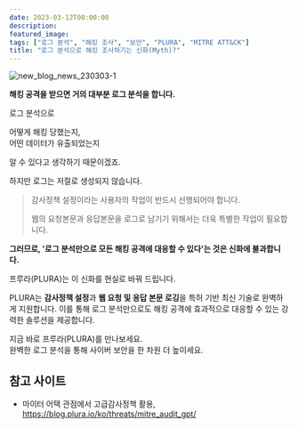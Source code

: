 ```yaml
---
date: 2023-03-12T00:00:00
description: 
featured_image: 
tags: ["로그 분석", "해킹 조사", "보안", "PLURA", "MITRE ATT&CK"]
title: "로그 분석으로 해킹 조사하기는 신화(Myth)?"
---
```


![new_blog_news_230303-1](https://github.com/user-attachments/assets/ed618031-1d54-4149-af2d-bdb67f0ed3b7)

**해킹 공격을 받으면 거의 대부분 로그 분석을 합니다.**

로그 분석으로

어떻게 해킹 당했는지,  
어떤 데이터가 유출되었는지  

알 수 있다고 생각하기 때문이겠죠.
 

하지만 로그는 저절로 생성되지 않습니다.

> 감사정책 설정이라는 사용자의 작업이 반드시 선행되어야 합니다.  
> 
> 웹의 요청본문과 응답본문을 로그로 남기기 위해서는 더욱 특별한 작업이 필요합니다.


**그러므로, '로그 분석만으로 모든 해킹 공격에 대응할 수 있다'는 것은 신화에 불과합니다.**

프루라(PLURA)는 이 신화를 현실로 바꿔 드립니다.

PLURA는 **감사정책 설정**과 **웹 요청 및 응답 본문 로깅**을 특허 기반 최신 기술로 완벽하게 지원합니다. 이를 통해 로그 분석만으로도 해킹 공격에 효과적으로 대응할 수 있는 강력한 솔루션을 제공합니다.  

지금 바로 프루라(PLURA)를 만나보세요.  
완벽한 로그 분석을 통해 사이버 보안을 한 차원 더 높이세요.

## 참고 사이트
* 마이터 어택 관점에서 고급감사정책 활용, https://blog.plura.io/ko/threats/mitre_audit_gpt/
